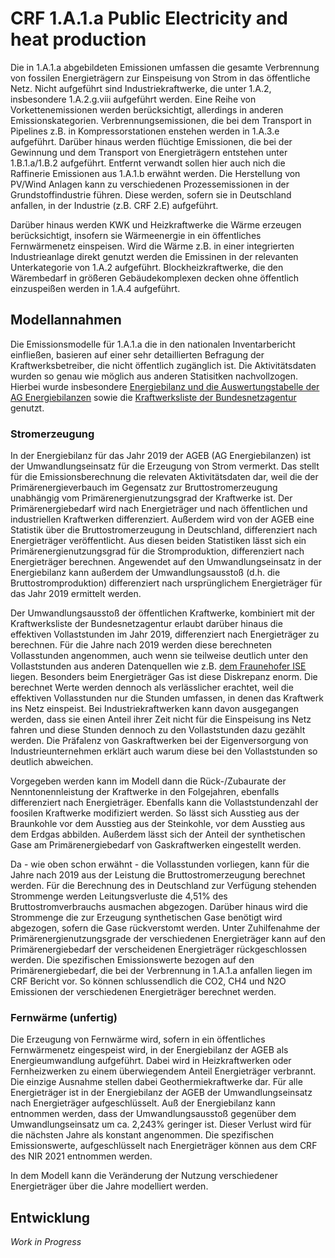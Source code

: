 # CRF 1.A.1.a Public Electricity and heat production

Die in 1.A.1.a abgebildeten Emissionen umfassen die gesamte Verbrennung von fossilen Energieträgern zur Einspeisung von Strom in das öffentliche Netz.
Nicht aufgeführt sind Industriekraftwerke, die unter 1.A.2, insbesondere 1.A.2.g.viii aufgeführt werden.
Eine Reihe von Vorkettenemissionen werden berücksichtigt, allerdings in anderen Emissionskategorien.
Verbrennungsemissionen, die bei dem Transport in Pipelines z.B. in Kompressorstationen enstehen werden in 1.A.3.e aufgeführt.
Darüber hinaus werden flüchtige Emissionen, die bei der Gewinnung und dem Transport von Energieträgern entstehen unter 1.B.1.a/1.B.2 aufgeführt.
Entfernt verwandt sollen hier auch nich die Raffinerie Emissionen aus 1.A.1.b erwähnt werden.
Die Herstellung von PV/Wind Anlagen kann zu verschiedenen Prozessemissionen in der Grundstoffindustrie führen.
Diese werden, sofern sie in Deutschland anfallen, in der Industrie (z.B. CRF 2.E) aufgeführt.

Darüber hinaus werden KWK und Heizkraftwerke die Wärme erzeugen berücksichtigt, insofern sie Wärmeenergie in ein öffentliches Fernwärmenetz einspeisen.
Wird die Wärme z.B. in einer integrierten Industrieanlage direkt genutzt werden die Emissinen in der relevanten Unterkategorie von 1.A.2 aufgeführt.
Blockheizkraftwerke, die den Wärembedarf in größeren Gebäudekomplexen decken ohne öffentlich einzuspeißen werden in 1.A.4 aufgeführt.

## Modellannahmen

Die Emissionsmodelle für 1.A.1.a die in den nationalen Inventarbericht einfließen, basieren auf einer sehr detaillierten Befragung der Kraftwerksbetreiber, die nicht öffentlich zugänglich ist.
Die Aktivitätsdaten wurden so genau wie möglich aus anderen Statisitken nachvollzogen.
Hierbei wurde insbesondere 
[Energiebilanz und die Auswertungstabelle der AG Energiebilanzen](https://ag-energiebilanzen.de/daten-und-fakten/) 
sowie die 
[Kraftwerksliste der Bundesnetzagentur](https://www.bundesnetzagentur.de/DE/Fachthemen/ElektrizitaetundGas/Versorgungssicherheit/Erzeugungskapazitaeten/Kraftwerksliste/start.html)
genutzt.


### Stromerzeugung

In der Energiebilanz für das Jahr 2019 der AGEB (AG Energiebilanzen) ist der Umwandlungseinsatz für die Erzeugung von Strom vermerkt.
Das stellt für die Emissionsberechnung die relevaten Aktivitätsdaten dar, weil die der Primärenergieverbauch im Gegensatz zur Bruttostromerzeugung unabhängig vom Primärenergienutzungsgrad der Kraftwerke ist.
Der Primärenergiebedarf wird nach Energieträger und nach öffentlichen und industriellen Kraftwerken differenziert.
Außerdem wird von der AGEB eine Statistik über die Bruttostromerzeugung in Deutschland, differenziert nach Energieträger veröffentlicht.
Aus diesen beiden Statistiken lässt sich ein Primärenergienutzungsgrad für die Stromproduktion, differenziert nach Energieträger berechnen.
Angewendet auf den Umwandlungseinsatz in der Energiebilanz kann außerdem der Umwandlungsausstoß (d.h. die Bruttostromproduktion) differenziert nach ursprünglichem Energieträger für das Jahr 2019 ermittelt werden.

Der Umwandlungsausstoß der öffentlichen Kraftwerke, kombiniert mit der Kraftwerksliste der Bundesnetzagentur erlaubt darüber hinaus die effektiven Vollaststunden im Jahr 2019, differenziert nach Energieträger zu berechnen.
Für die Jahre nach 2019 werden diese berechneten Vollasstunden angenommen, auch wenn sie teilweise deutlich unter den Vollaststunden aus anderen Datenquellen wie z.B. [dem Fraunehofer ISE](https://energy-charts.info/downloads.html?l=de&c=DE) liegen. 
Besonders beim Energieträger Gas ist diese Diskrepanz enorm.
Die berechnet Werte werden dennoch als verlässlicher erachtet, weil die effektiven Vollasstunden nur die Stunden umfassen, in denen das Kraftwerk ins Netz einspeist.
Bei Industriekraftwerken kann davon ausgegangen werden, dass sie einen Anteil ihrer Zeit nicht für die Einspeisung ins Netz fahren und diese Stunden dennoch zu den Vollaststunden dazu gezählt werden.
Die Präfalenz von Gaskraftwerken bei der Eigenversorgung von Industrieunternehmen erklärt auch warum diese bei den Vollaststunden so deutlich abweichen.

Vorgegeben werden kann im Modell dann die Rück-/Zubaurate der Nenntonennleistung der Kraftwerke in den Folgejahren, ebenfalls differenziert nach Energieträger.
Ebenfalls kann die Vollaststundenzahl der foosilen Kraftwerke modifiziert werden.
So lässt sich Ausstieg aus der Braunkohle vor dem Ausstieg aus der Steinkohle, vor dem Ausstieg aus dem Erdgas abbilden.
Außerdem lässt sich der Anteil der synthetischen Gase am Primärenergiebedarf von Gaskraftwerken eingestellt werden.

Da - wie oben schon erwähnt - die Vollasstunden vorliegen, kann für die Jahre nach 2019 aus der Leistung die Bruttostromerzeugung berechnet werden.
Für die Berechnung des in Deutschland zur Verfügung stehenden Strommenge werden Leitungsverluste die 4,51% des Bruttostromverbrauchs ausmachen abgezogen.
Darüber hinaus wird die Strommenge die zur Erzeugung synthetischen Gase benötigt wird abgezogen, sofern die Gase rückverstomt werden.
Unter Zuhilfenahme der Primärenergienutzungsgrade der verschiedenen Energieträger kann auf den Primärenergiebedarf der verscheidenen Energieträger rückgeschlossen werden.
Die spezifischen Emissionswerte bezogen auf den Primärenergiebedarf, die bei der Verbrennung in 1.A.1.a anfallen liegen im CRF Bericht vor.
So können schlussendlich die CO2, CH4 und N2O Emissionen der verschiedenen Energieträger berechnet werden.

### Fernwärme (unfertig)

Die Erzeugung von Fernwärme wird, sofern in ein öffentliches Fernwärmenetz eingespeist wird, in der Energiebilanz der AGEB als Energieumwandlung aufgeführt.
Dabei wird in Heizkraftwerken oder Fernheizwerken zu einem überwiegendem Anteil Energieträger verbrannt.
Die einzige Ausnahme stellen dabei Geothermiekraftwerke dar.
Für alle Energieträger ist in der Energiebilanz der AGEB der Umwandlungseinsatz nach Energieträger aufgeschlüsselt.
Auß der Energiebilanz kann entnommen werden, dass der Umwandlungsausstoß gegenüber dem Umwandlungseinsatz um ca. 2,243% geringer ist.
Dieser Verlust wird für die nächsten Jahre als konstant angenommen.
Die spezifischen Emissionswerte, aufgeschlüsselt nach Energieträger können aus dem CRF des NIR 2021 entnommen werden.

In dem Modell kann die Veränderung der Nutzung verschiedener Energieträger über die Jahre modelliert werden.

## Entwicklung

_Work in Progress_

